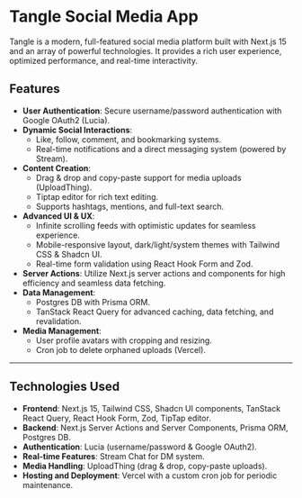 # Tangle Social Media App

Tangle is a modern, full-featured social media platform built with Next.js 15 and an array of powerful technologies. It provides a rich user experience, optimized performance, and real-time interactivity.

## Features

- **User Authentication**: Secure username/password authentication with Google OAuth2 (Lucia).
- **Dynamic Social Interactions**:
  - Like, follow, comment, and bookmarking systems.
  - Real-time notifications and a direct messaging system (powered by Stream).
- **Content Creation**:
  - Drag & drop and copy-paste support for media uploads (UploadThing).
  - Tiptap editor for rich text editing.
  - Supports hashtags, mentions, and full-text search.
- **Advanced UI & UX**:
  - Infinite scrolling feeds with optimistic updates for seamless experience.
  - Mobile-responsive layout, dark/light/system themes with Tailwind CSS & Shadcn UI.
  - Real-time form validation using React Hook Form and Zod.
- **Server Actions**: Utilize Next.js server actions and components for high efficiency and seamless data fetching.
- **Data Management**: 
  - Postgres DB with Prisma ORM.
  - TanStack React Query for advanced caching, data fetching, and revalidation.
- **Media Management**: 
  - User profile avatars with cropping and resizing.
  - Cron job to delete orphaned uploads (Vercel).

---

## Technologies Used

- **Frontend**: Next.js 15, Tailwind CSS, Shadcn UI components, TanStack React Query, React Hook Form, Zod, TipTap editor.
- **Backend**: Next.js Server Actions and Server Components, Prisma ORM, Postgres DB.
- **Authentication**: Lucia (username/password & Google OAuth2).
- **Real-time Features**: Stream Chat for DM system.
- **Media Handling**: UploadThing (drag & drop, copy-paste uploads).
- **Hosting and Deployment**: Vercel with a custom cron job for periodic maintenance.
